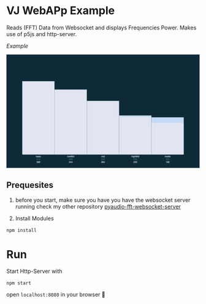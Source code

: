 # VJ WebAPp Example
Reads (FFT) Data from Websocket and displays Frequencies Power. Makes use of p5js and http-server. 

*Example*

![Equalizer Example](./equalizer-example.png)

## Prequesites

1. before you start, make sure you have you have the websocket server running
check my other repository [pyaudio-fft-websocket-server](https://github.com/straczowski/pyaudio-fft-websocket-server)

2. Install Modules

```
npm install
```

# Run

Start Http-Server with

```
npm start
```

open `localhost:8080` in your browser 🐓 

